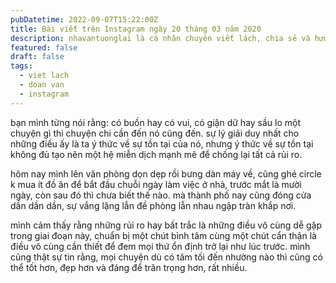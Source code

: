 ```yaml
---
pubDatetime: 2022-09-07T15:22:00Z
title: Bài viết trên Instagram ngày 20 tháng 03 năm 2020
description: nhavantuonglai là cá nhân chuyên viết lách, chia sẻ và hướng dẫn mọi người thuần thục hơn khi thực hành viết lách mỗi ngày qua những bài chia sẻ ngắn trên Instagram chính thức.
featured: false
draft: false
tags:
  - viet lach
  - doan van
  - instagram
---
```


bạn mình từng nói rằng: có buồn hay có vui, có giận dữ hay sầu lo một chuyện gì thì chuyện chi cần đến nó cũng đến. sự lý giải duy nhất cho những điều ấy là ta ý thức về sự tồn tại của nó, nhưng ý thức về sự tồn tại không đủ tạo nên một hệ miễn dịch mạnh mẽ để chống lại tất cả rủi ro.

hôm nay mình lên văn phòng dọn dẹp rồi bưng dàn máy về, cũng ghé circle k mua ít đồ ăn để bắt đầu chuỗi ngày làm việc ở nhà, trước mắt là mười ngày, còn sau đó thì chưa biết thế nào. mà thành phố nay cũng đóng cửa dần dần dần, sự vắng lặng lẫn đề phòng lẫn nhau ngập tràn khắp nơi.

mình cảm thấy rằng những rủi ro hay bất trắc là những điều vô cùng dễ gặp trong giai đoạn này, chuẩn bị một chút bình tâm cùng một chút cẩn thận là điều vô cùng cần thiết để đem mọi thứ ổn định trở lại như lúc trước. mình cũng thật sự tin rằng, mọi chuyện dù có tăm tối đến nhường nào thì cũng có thể tốt hơn, đẹp hơn và đáng để trân trọng hơn, rất nhiều.
